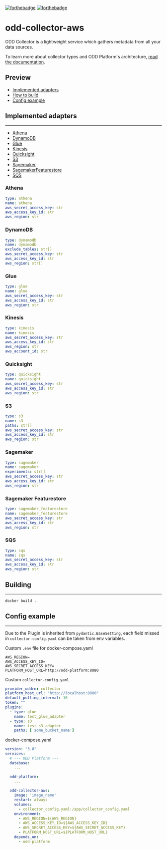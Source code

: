[![forthebadge](https://forthebadge.com/images/badges/built-with-love.svg)](https://forthebadge.com)
[![forthebadge](https://forthebadge.com/images/badges/for-you.svg)](https://forthebadge.com)
# odd-collector-aws
ODD Collector is a lightweight service which gathers metadata from all your data sources.

To learn more about collector types and ODD Platform's architecture, [read the documentation](https://docs.opendatadiscovery.org/architecture).

## Preview
 - [Implemented adapters](#implemented-adapters)
 - [How to build](#building)
 - [Config example](#config-example)

## Implemented adapters
___
 - [Athena](#athena)
 - [DynamoDB](#dynamodb)
 - [Glue](#glue)
 - [Kinesis](#kinesis)
 - [Quicksight](#quicksight)
 - [S3](#s3)
 - [Sagemaker](#sagemaker)
 - [SagemakerFeaturestore](#sagemaker-featurestore)
 - [SQS](#sqs)

### __Athena__
```yaml
type: athena
name: athena
aws_secret_access_key: str
aws_access_key_id: str
aws_region: str
```
### __DynamoDB__
```yaml
type: dynamodb
name: dynamodb
exclude_tables: str[]
aws_secret_access_key: str
aws_access_key_id: str
aws_region: str[]
```
### __Glue__
```yaml
type: glue
name: glue
aws_secret_access_key: str
aws_access_key_id: str
aws_region: str
```
### __Kinesis__
```yaml
type: kinesis
name: kinesis
aws_secret_access_key: str
aws_access_key_id: str
aws_region: str
aws_account_id: str
```
### __Quicksight__
```yaml
type: quicksight
name: quicksight
aws_secret_access_key: str
aws_access_key_id: str
aws_region: str
```
### __S3__
```yaml
type: s3
name: s3
paths: str[]
aws_secret_access_key: str
aws_access_key_id: str
aws_region: str
```

### __Sagemaker__
```yaml
type: sagemaker
name: sagemaker
experiments: str[]
aws_secret_access_key: str
aws_access_key_id: str
aws_region: str
```

### __Sagemaker Featurestore__
```yaml
type: sagemaker_featurestore
name: sagemaker_featurestore
aws_secret_access_key: str
aws_access_key_id: str
aws_region: str
```

### __SQS__
```yaml
type: sqs
name: sqs
aws_secret_access_key: str
aws_access_key_id: str
aws_region: str
```

## Building
___
```bash
docker build .
```

## Config example
___
Due to the Plugin is inherited from `pydantic.BaseSetting`, each field missed in `collector-config.yaml` can be taken from env variables.

Custom `.env` file for docker-compose.yaml
```
AWS_REGION=
AWS_ACCESS_KEY_ID=
AWS_SECRET_ACCESS_KEY=
PLATFORM_HOST_URL=http://odd-platform:8080
```

Custom `collector-config.yaml`
```yaml
provider_oddrn: collector
platform_host_url: "http://localhost:8080"
default_pulling_interval: 10
token: ""
plugins:
  - type: glue
    name: test_glue_adapter
  - type: s3
    name: test_s3_adapter
    paths: ['some_bucket_name']
```

docker-compose.yaml
```yaml
version: "3.8"
services:
  # --- ODD Platform ---
  database:
    ...

  odd-platform:
    ...
  
  odd-collector-aws:
    image: 'image_name'
    restart: always
    volumes:
      - collector_config.yaml:/app/collector_config.yaml
    environment:
      - AWS_REGION=${AWS_REGION}
      - AWS_ACCESS_KEY_ID=${AWS_ACCESS_KEY_ID}
      - AWS_SECRET_ACCESS_KEY=${AWS_SECRET_ACCESS_KEY}
      - PLATFORM_HOST_URL=${PLATFORM_HOST_URL}
    depends_on:
      - odd-platform
```
